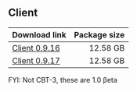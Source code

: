 ## Client

| Download link | Package size |
| ------------- | ------------:|
| [Client 0.9.16](https://autopatchcnws.yuanshen.com/client_app/pc_bilibili/c39c3898fbaef1a2cd8d8884eba6f7d7/YuanShen_0.9.16.zip) | 12.58 GB |
| [Client 0.9.17](https://autopatchcnws.yuanshen.com/client_app/pc_beta/ccdf84d2bf9c2878f16f4e9020b0d68c/YuanShen_beta0.9.17.zip) | 12.58 GB |

FYI: Not CBT-3, these are 1.0 βeta
